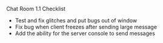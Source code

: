 Chat Room 1.1 Checklist
- Test and fix glitches and put bugs out of window
- Fix bug when client freezes after sending large message
- Add the ability for the server console to send messages
